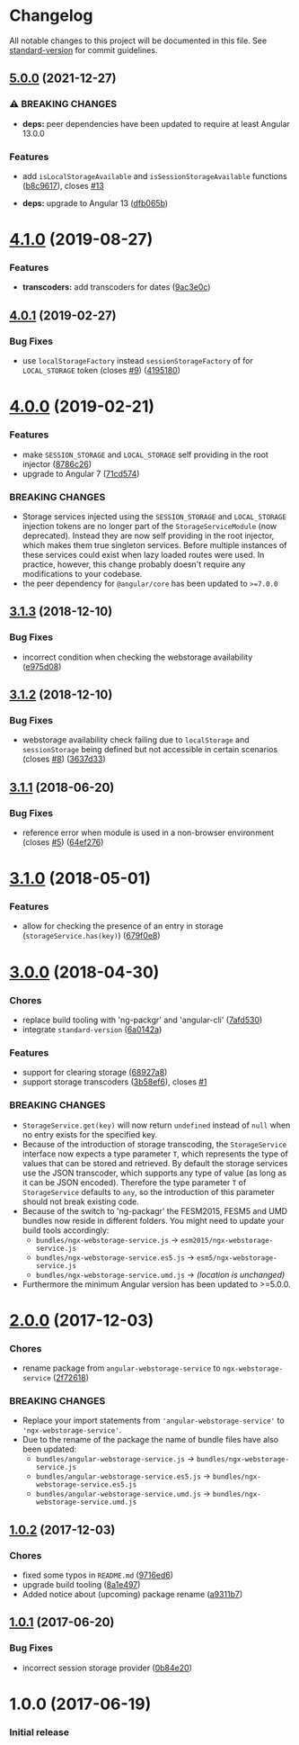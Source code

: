 # Changelog

All notable changes to this project will be documented in this file. See [standard-version](https://github.com/conventional-changelog/standard-version) for commit guidelines.

## [5.0.0](https://github.com/dscheerens/ngx-webstorage-service/compare/v4.1.0...v5.0.0) (2021-12-27)


### ⚠ BREAKING CHANGES

* **deps:** peer dependencies have been updated to require at least Angular 13.0.0

### Features

* add `isLocalStorageAvailable` and `isSessionStorageAvailable` functions ([b8c9617](https://github.com/dscheerens/ngx-webstorage-service/commit/b8c9617d5ef410dd390ee3b46ab2cae2e325e19c)), closes [#13](https://github.com/dscheerens/ngx-webstorage-service/issues/13)


* **deps:** upgrade to Angular 13 ([dfb065b](https://github.com/dscheerens/ngx-webstorage-service/commit/dfb065bbff40a4eed36630d91a5a1222e766b5ab))

# [4.1.0](https://github.com/dscheerens/ngx-webstorage-service/compare/v4.0.1...v4.1.0) (2019-08-27)


### Features

* **transcoders:** add transcoders for dates ([9ac3e0c](https://github.com/dscheerens/ngx-webstorage-service/commit/9ac3e0c))



## [4.0.1](https://github.com/dscheerens/ngx-webstorage-service/compare/v4.0.0...v4.0.1) (2019-02-27)


### Bug Fixes

* use `localStorageFactory` instead `sessionStorageFactory` of for `LOCAL_STORAGE` token (closes [#9](https://github.com/dscheerens/ngx-webstorage-service/issues/9)) ([4195180](https://github.com/dscheerens/ngx-webstorage-service/commit/4195180))



# [4.0.0](https://github.com/dscheerens/ngx-webstorage-service/compare/v3.1.3...v4.0.0) (2019-02-21)


### Features

* make `SESSION_STORAGE` and `LOCAL_STORAGE` self providing in the root injector ([8786c26](https://github.com/dscheerens/ngx-webstorage-service/commit/8786c26))
* upgrade to Angular 7 ([71cd574](https://github.com/dscheerens/ngx-webstorage-service/commit/71cd574))


### BREAKING CHANGES

* Storage services injected using the `SESSION_STORAGE` and `LOCAL_STORAGE` injection tokens are no longer part of the `StorageServiceModule` (now deprecated). Instead they are now self providing in the root injector, which makes them true singleton services. Before multiple instances of these services could exist when lazy loaded routes were used. In practice, however, this change probably doesn't require any modifications to your codebase.
* the peer dependency for `@angular/core` has been updated to `>=7.0.0`



<a name="3.1.3"></a>
## [3.1.3](https://github.com/dscheerens/ngx-webstorage-service/compare/v3.1.2...v3.1.3) (2018-12-10)


### Bug Fixes

* incorrect condition when checking the webstorage availability ([e975d08](https://github.com/dscheerens/ngx-webstorage-service/commit/e975d08))



<a name="3.1.2"></a>
## [3.1.2](https://github.com/dscheerens/ngx-webstorage-service/compare/v3.1.1...v3.1.2) (2018-12-10)


### Bug Fixes

* webstorage availability check failing due to `localStorage` and `sessionStorage` being defined but not accessible in certain scenarios (closes [#8](https://github.com/dscheerens/ngx-webstorage-service/issues/8)) ([3637d33](https://github.com/dscheerens/ngx-webstorage-service/commit/3637d33))



<a name="3.1.1"></a>
## [3.1.1](https://github.com/dscheerens/ngx-webstorage-service/compare/v3.1.0...v3.1.1) (2018-06-20)


### Bug Fixes

* reference error when module is used in a non-browser environment (closes [#5](https://github.com/dscheerens/ngx-webstorage-service/issues/5)) ([64ef276](https://github.com/dscheerens/ngx-webstorage-service/commit/64ef276))



<a name="3.1.0"></a>
# [3.1.0](https://github.com/dscheerens/ngx-webstorage-service/compare/v3.0.0...v3.1.0) (2018-05-01)


### Features

* allow for checking the presence of an entry in storage (`storageService.has(key)`) ([679f0e8](https://github.com/dscheerens/ngx-webstorage-service/commit/679f0e8))



<a name="3.0.0"></a>
# [3.0.0](https://github.com/dscheerens/ngx-webstorage-service/compare/v2.0.0...v3.0.0) (2018-04-30)


### Chores
* replace build tooling with 'ng-packgr' and 'angular-cli' ([7afd530](https://github.com/dscheerens/ngx-webstorage-service/commit/7afd530))
* integrate `standard-version` ([6a0142a](https://github.com/dscheerens/ngx-webstorage-service/commit/6a0142a))


### Features

* support for clearing storage ([68927a8](https://github.com/dscheerens/ngx-webstorage-service/commit/68927a8))
* support storage transcoders ([3b58ef6](https://github.com/dscheerens/ngx-webstorage-service/commit/3b58ef6)), closes [#1](https://github.com/dscheerens/ngx-webstorage-service/issues/1)


### BREAKING CHANGES

* `StorageService.get(key)` will now return `undefined` instead of `null` when no entry exists for the specified key.
* Because of the introduction of storage transcoding, the `StorageService` interface now expects a type parameter `T`, which represents the type of values that can be stored and retrieved.
  By default the storage services use the JSON transcoder, which supports any type of value (as long as it can be JSON encoded).
  Therefore the type parameter `T` of `StorageService` defaults to `any`, so the introduction of this parameter should not break existing code.
* Because of the switch to 'ng-packagr' the FESM2015, FESM5 and UMD bundles now reside in different folders.
  You might need to update your build tools accordingly:
  * `bundles/ngx-webstorage-service.js` -> `esm2015/ngx-webstorage-service.js`
  * `bundles/ngx-webstorage-service.es5.js` -> `esm5/ngx-webstorage-service.js`
  * `bundles/ngx-webstorage-service.umd.js` -> *(location is unchanged)*
* Furthermore the minimum Angular version has been updated to >=5.0.0.



<a name="2.0.0"></a>
# [2.0.0](https://github.com/dscheerens/ngx-webstorage-service/compare/v1.0.2...v2.0.0) (2017-12-03)


### Chores
* rename package from `angular-webstorage-service` to `ngx-webstorage-service` ([2f72618](https://github.com/dscheerens/ngx-webstorage-service/commit/2f72618))


### BREAKING CHANGES
* Replace your import statements from `'angular-webstorage-service'` to `'ngx-webstorage-service'`.
* Due to the rename of the package the name of bundle files have also been updated:
  * `bundles/angular-webstorage-service.js` -> `bundles/ngx-webstorage-service.js`
  * `bundles/angular-webstorage-service.es5.js` -> `bundles/ngx-webstorage-service.es5.js`
  * `bundles/angular-webstorage-service.umd.js` -> `bundles/ngx-webstorage-service.umd.js`



<a name="1.0.2"></a>
## [1.0.2](https://github.com/dscheerens/ngx-webstorage-service/compare/v1.0.1...v1.0.2) (2017-12-03)


### Chores
* fixed some typos in `README.md` ([9716ed6](https://github.com/dscheerens/ngx-webstorage-service/commit/9716ed6))
* upgrade build tooling ([8a1e497](https://github.com/dscheerens/ngx-webstorage-service/commit/8a1e497))
* Added notice about (upcoming) package rename ([a9311b7](https://github.com/dscheerens/ngx-webstorage-service/commit/a9311b7))



<a name="1.0.1"></a>
## [1.0.1](https://github.com/dscheerens/ngx-webstorage-service/compare/v1.0.0...v1.0.1) (2017-06-20)


### Bug Fixes
* incorrect session storage provider ([0b84e20](https://github.com/dscheerens/ngx-webstorage-service/commit/0b84e20))



<a name="1.0.0"></a>
# 1.0.0 (2017-06-19)

### Initial release
